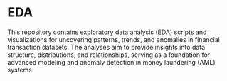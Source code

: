 # EDA

This repository contains exploratory data analysis (EDA) scripts and visualizations for uncovering patterns, trends, and anomalies in financial transaction datasets. The analyses aim to provide insights into data structure, distributions, and relationships, serving as a foundation for advanced modeling and anomaly detection in money laundering (AML) systems.
